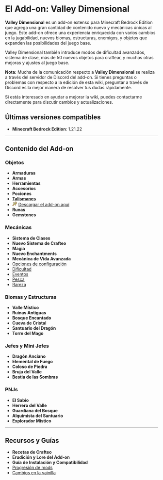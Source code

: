 # El Add-on: Valley Dimensional

**Valley Dimensional** es un add-on extenso para Minecraft Bedrock Edition que agrega una gran cantidad de contenido nuevo y mecánicas únicas al juego. Este add-on ofrece una experiencia enriquecida con varios cambios en la jugabilidad, nuevos biomas, estructuras, enemigos, y objetos que expanden las posibilidades del juego base.

Valley Dimensional también introduce modos de dificultad avanzados, sistema de clase, más de 50 nuevos objetos para craftear, y muchas otras mejoras y ajustes al juego base.

**Nota:** Mucha de la comunicación respecto a **Valley Dimensional** se realiza a través del servidor de Discord del add-on. Si tienes preguntas o problemas con respecto a la edición de esta wiki, preguntar a través de Discord es la mejor manera de resolver tus dudas rápidamente.

Si estás interesado en ayudar a mejorar la wiki, puedes contactarme directamente para discutir cambios y actualizaciones.

## Últimas versiones compatibles

- **Minecraft Bedrock Edition**: 1.21.22

---

## Contenido del Add-on

### Objetos

- **Armaduras**
- **Armas**
- **Herramientas**
- **Accesorios**
- **Pociones**
- [**Talismanes**](https://github.com/MiguelVeraXd/Valley-Dimensional-Wiki/blob/main/Main/Wiki/amuletos.md)
- ![Vista previa del Valley Dimensional](https://github.com/MiguelVeraXd/Valley-Dimensional-Wiki/blob/main/Main/Wiki/assets/items/ankh.png) [Descargar el add-on aquí](https://github.com/MiguelVeraXd/Valley-Dimensional-Wiki/blob/main/Main/Wiki/amuletos.md)
- **Runas**
- **Gemstones**

### Mecánicas

- **Sistema de Clases**
- **Nuevo Sistema de Crafteo**
- **Magia**
- **Nuevo Enchantments**
- **Mecánica de Vida Avanzada**
- [Opciones de configuración](#)
- [Dificultad](#)
- [Eventos](#)
- [Pesca](#)
- [Rareza](#)

### Biomas y Estructuras

- **Valle Místico**
- **Ruinas Antiguas**
- **Bosque Encantado**
- **Cueva de Cristal**
- **Santuario del Dragón**
- **Torre del Mago**

### Jefes y Mini Jefes

- **Dragón Anciano**
- **Elemental de Fuego**
- **Coloso de Piedra**
- **Bruja del Valle**
- **Bestia de las Sombras**

### PNJs

- **El Sabio**
- **Herrero del Valle**
- **Guardiana del Bosque**
- **Alquimista del Santuario**
- **Explorador Místico**

---

## Recursos y Guías

- **Recetas de Crafteo**
- **Erudición y Lore del Add-on**
- **Guía de Instalación y Compatibilidad**
- [Progresión de mods](#)
- [Cambios en la vainilla](#)
